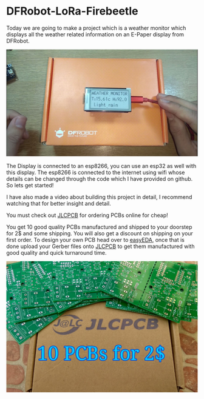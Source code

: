# DFRobot-LoRa-Firebeetle

Today we are going to make a project which is a weather monitor which displays all the weather related information on an E-Paper display from DFRobot.

![alt text](https://github.com/akarsh98/WiFi-Weather-Monitor-ePaper-Display/blob/master/SCREENSHOTS/3.JPG?raw=true)

The Display is connected to an esp8266, you can use an esp32 as well with this display. The esp8266 is connected to the internet using wifi whose details can be changed through the code which I have provided on github. So lets get started!

I have also made a video about building this project in detail, I recommend watching that for better insight and detail.

You must check out [JLCPCB](https://jlcpcb.com/m) for ordering PCBs online for cheap!

You get 10 good quality PCBs manufactured and shipped to your doorstep for 2$ and some shipping. You will also get a discount on shipping on your first order. To design your own PCB head over to [easyEDA](https://easyeda.com/), once that is done upload your Gerber files onto [JLCPCB](https://jlcpcb.com/m) to get them manufactured with good quality and quick turnaround time.

![alt text](https://github.com/akarsh98/LoRa-gateway-single-channel-PCB/blob/master/images/JLCPCB_AD.jpg?raw=true)
